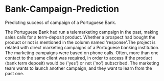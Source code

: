 # Bank-Campaign-Prediction
Predicting success of campaign of a Portuguese Bank.

The Portuguese Bank had run a telemarketing campaign in the past, making sales calls for a term-deposit product. Whether a prospect had bought the product or not is mentioned in the column named 'response'.The project is related with direct marketing campaigns of a Portuguese banking institution. The marketing campaigns were based on phone calls. Often, more than one contact to the same client was required, in order to access if the product (bank term deposit) would be ('yes') or not ('no') subscribed.
The marketing team wants to launch another campaign, and they want to learn from the past one.